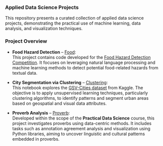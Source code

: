 ### Applied Data Science Projects

This repository presents a curated collection of applied data science projects, demonstrating the practical use of machine learning, data analysis, and visualization techniques.

### Project Overview

- **Food Hazard Detection** – [Food](Food):  
  This project contains code developed for the [Food Hazard Detection Competition](https://food-hazard-detection-semeval-2025.github.io/). It focuses on leveraging natural language processing and machine learning methods to detect potential food-related hazards from textual data.

- **City Segmentation via Clustering** – [Clustering](clustering):  
  This notebook explores the [GSV-Cities dataset](https://www.kaggle.com/datasets/amaralibey/gsv-cities) from Kaggle. The objective is to apply unsupervised learning techniques, particularly clustering algorithms, to identify patterns and segment urban areas based on geospatial and visual data attributes.

- **Proverb Analysis** – [Proverb](proverb):  
  Developed within the scope of the **Practical Data Science** course, this project investigates proverbs using data-centric methods. It includes tasks such as annotation agreement analysis and visualization using Python libraries, aiming to uncover linguistic and cultural patterns embedded in proverbs.